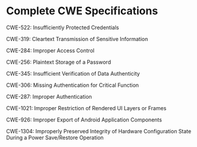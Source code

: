 

# Complete CWE Specifications

CWE-522: Insufficiently Protected Credentials

CWE-319: Cleartext Transmission of Sensitive Information

CWE-284: Improper Access Control

CWE-256: Plaintext Storage of a Password

CWE-345: Insufficient Verification of Data Authenticity

CWE-306: Missing Authentication for Critical Function

CWE-287: Improper Authentication

CWE-1021: Improper Restriction of Rendered UI Layers or Frames

CWE-926: Improper Export of Android Application Components

CWE-1304: Improperly Preserved Integrity of Hardware Configuration State During a Power Save/Restore Operation